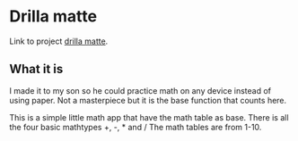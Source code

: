 # Drilla matte

Link to project [drilla matte](https://drilla-matte.netlify.app/).

## What it is

I made it to my son so he could practice math on any device instead of using paper.
Not a masterpiece but it is the base function that counts here.

This is a simple little math app that have the math table as base.
There is all the four basic mathtypes +, -, * and /
The math tables are from 1-10.
